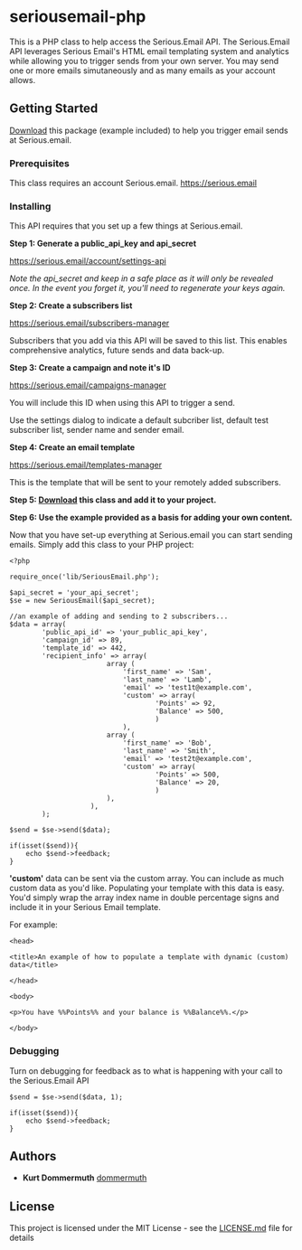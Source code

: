 # seriousemail-php

This is a PHP class to help access the Serious.Email API.  The Serious.Email API leverages Serious Email's HTML email templating system and analytics while allowing you to trigger sends from your own server.  You may send one or more emails simutaneously and as many emails as your account allows.  

## Getting Started

[Download](https://github.com/dommermuth/seriousemail-php/archive/master.zip) this package (example included) to help you trigger email sends at Serious.email.

### Prerequisites

This class requires an account Serious.email.  https://serious.email

### Installing

This API requires that you set up a few things at Serious.email.

**Step 1: Generate a public_api_key and api_secret**

https://serious.email/account/settings-api

*Note the api_secret and keep in a safe place as it will only be revealed once.  In the event you forget it, you'll need to regenerate your keys again.*


**Step 2: Create a subscribers list**

https://serious.email/subscribers-manager

Subscribers that you add via this API will be saved to this list.  This enables comprehensive analytics, future sends and data back-up.


**Step 3: Create a campaign and note it's ID**

https://serious.email/campaigns-manager

You will include this ID when using this API to trigger a send.

Use the settings dialog to indicate a default subcriber list, default test subscriber list, sender name and sender email.


**Step 4: Create an email template**

https://serious.email/templates-manager

This is the template that will be sent to your remotely added subscribers.


**Step 5: [Download](https://github.com/dommermuth/seriousemail-php/archive/master.zip) this class and add it to your project.**



**Step 6: Use the example provided as a basis for adding your own content.**

Now that you have set-up everything at Serious.email you can start sending emails.  Simply add this class to your PHP project:

```
<?php

require_once('lib/SeriousEmail.php');

$api_secret = 'your_api_secret';
$se = new SeriousEmail($api_secret);

//an example of adding and sending to 2 subscribers...
$data = array(
		'public_api_id' => 'your_public_api_key', 
		'campaign_id' => 89,
		'template_id' => 442,
		'recipient_info' => array(		
						array (								
							'first_name' => 'Sam',
							'last_name' => 'Lamb',
							'email' => 'test1t@example.com',
							'custom' => array(
									'Points' => 92,
									'Balance' => 500,
									)	
							),								
						array (								
							'first_name' => 'Bob',
							'last_name' => 'Smith',
							'email' => 'test2t@example.com',
							'custom' => array(
									'Points' => 500,
									'Balance' => 20,
									)
						),							
					),
	    );

$send = $se->send($data);

if(isset($send)){
	echo $send->feedback;
}
```
**'custom'** data can be sent via the custom array.  You can include as much custom data as you'd like.  Populating your template with this data is easy.  You'd simply wrap the array index name in double percentage signs and include it in your Serious Email template.

For example:

```
<head>

<title>An example of how to populate a template with dynamic (custom) data</title>

</head>

<body>

<p>You have %%Points%% and your balance is %%Balance%%.</p>

</body>

```

### Debugging

Turn on debugging for feedback as to what is happening with your call to the Serious.Email API

```
$send = $se->send($data, 1);

if(isset($send)){
    echo $send->feedback;
}

```

## Authors

* **Kurt Dommermuth** [dommermuth](https://github.com/dommermuth)

## License

This project is licensed under the MIT License - see the [LICENSE.md](LICENSE.md) file for details

